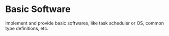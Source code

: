 # Basic Software

Implement and provide basic softwares, like task scheduler or OS, common type definitions, etc.
